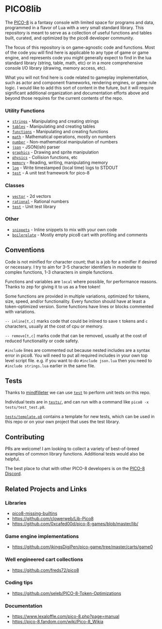 # PICO8lib

The [PICO-8](https://www.lexaloffle.com/pico-8.php) is a fantasy console with limited space for programs and data, programmed in a flavor of Lua with a very small standard library. This repository is meant to serve as a collection of useful functions and tables built, curated, and optimized by the pico8 developer community.

The focus of this repository is on game-agnostic code and functions. Most of the code you will find here is applicable to any type of game or game engine, and represents code you might generally expect to find in the lua standard library (string, table, math, etc) or in a more comprehensive console I/O library (drawing, memory access, etc).

What you will not find here is code related to gameplay implementation, such as actor and component frameworks, rendering engines, or game rule logic. I would like to add this sort of content in the future, but it will require significant additional organization and documentation efforts above and beyond those requires for the current contents of the repo.

### Utility Functions
* [`strings`](strings.p8) - Manipulating and creating strings
* [`tables`](tables.p8) - Manipulating and creating tables
* [`functions`](functions.p8) - Manipulating and creating functions
* [`math`](math.p8) - Mathematical operations, mostly on numbers
* [`number`](number.p8) - Non-mathematical manipulation of numbers
* [`json`](json.p8) - JSON(ish) parser
* [`graphics`](graphics.p8) - Drawing and sprite manipulation
* [`physics`](physics.p8) - Collision functions, etc
* [`memory`](memory.p8) - Reading, writing, manipulating memory
* [`log`](log.p8) - Write timestamped (local time) logs to STDOUT
* [`test`](test.p8) - A unit test framework for pico-8


### Classes
* [`vector`](vector.p8) - 2d vectors
* [`rational`](rational.p8) - Rational numbers
* [`test`](test.p8) - Unit test library

### Other
* [`snippets`](snippets.p8) - Inline snippets to mix with your own code
* [`boilerplate`](boilerplate.p8) - Mostly empty pico8 cart with profiling and comments

## Conventions
Code is not minified for character count; that is a job for a minifier if desired or necessary. I try to aim for 3-5 character identifiers in moderate to complex functions, 1-3 characters in simple functions.

Functions and variables are `local` where possible, for performance reasons. Thanks to zep for giving it to us as a free token!

Some functions are provided in multiple variations, optimized for tokens, size, speed, and/or functionality. Every function should have at least a token-optimized version. Some functions have lines or blocks commented with variations.

`-- inline[t,c]` marks code that could be inlined to save `t` tokens and `c` characters, usually at the cost of cpu or memory.

`-- remove[t,c]` marks code that can be removed, usually at the cost of reduced functionality or code safety.

`#include` lines are commented out because nested includes are a syntax error in pico8. You will need to put all required includes in your own top level script file. e.g. if you want to do `#include json.lua` then you need to `#include strings.lua` earlier in the same file.

## Tests
Thanks to [mindfilleter](/mindfilleter) we can use [`test`](test.p8) to perform unit tests on this repo.

Individual tests are in [`tests/`](tests), and can run with a command like `pico8 -x tests/test_test.p8`.

[`tests/template.p8`](tests/template.p8) contains a template for new tests, which can be used in this repo or on your own project that uses the test library.

## Contributing
PRs are welcome! I am looking to collect a variety of best-of-breed examples of common library functions. Additional tests would also be helpful.

The best place to chat with other PICO-8 developers is on the [PICO-8 Discord](https://discord.gg/zM9SD7N).

## Related Projects and Links

### Libraries
* [pico8-missing-builtins](https://github.com/adamscott/pico8-missing-builtins)
* https://github.com/clowerweb/Lib-Pico8
* https://github.com/0xcafed00d/pico-8-games/blob/master/lib/

### Game engine implementations
* https://github.com/jkingsDigiPen/pico-game/tree/master/carts/game0

### Well engineered cart collections
* https://github.com/freds72/pico8

### Coding tips
* https://github.com/seleb/PICO-8-Token-Optimizations

### Documentation
* https://www.lexaloffle.com/pico-8.php?page=manual
* https://pico-8.fandom.com/wiki/Pico-8_Wikia
